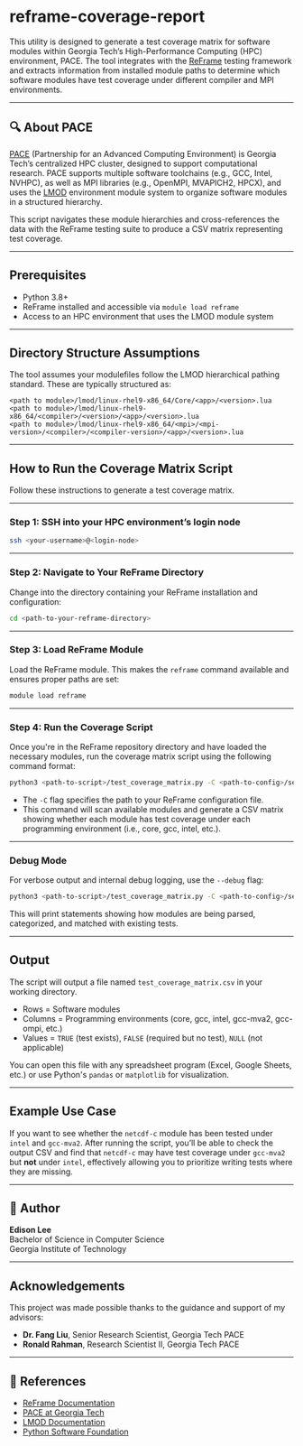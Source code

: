 # reframe-coverage-report

This utility is designed to generate a test coverage matrix for software modules within Georgia Tech’s High-Performance Computing (HPC) environment, PACE. The tool integrates with the [ReFrame](https://reframe-hpc.readthedocs.io/) testing framework and extracts information from installed module paths to determine which software modules have test coverage under different compiler and MPI environments.

---

## 🔍 About PACE

[PACE](https://pace.gatech.edu/) (Partnership for an Advanced Computing Environment) is Georgia Tech’s centralized HPC cluster, designed to support computational research. PACE supports multiple software toolchains (e.g., GCC, Intel, NVHPC), as well as MPI libraries (e.g., OpenMPI, MVAPICH2, HPCX), and uses the [LMOD](https://lmod.readthedocs.io/en/latest/) environment module system to organize software modules in a structured hierarchy.

This script navigates these module hierarchies and cross-references the data with the ReFrame testing suite to produce a CSV matrix representing test coverage.

---

## Prerequisites

- Python 3.8+
- ReFrame installed and accessible via `module load reframe`
- Access to an HPC environment that uses the LMOD module system

---

## Directory Structure Assumptions

The tool assumes your modulefiles follow the LMOD hierarchical pathing standard. These are typically structured as:

```text
<path to module>/lmod/linux-rhel9-x86_64/Core/<app>/<version>.lua
<path to module>/lmod/linux-rhel9-x86_64/<compiler>/<version>/<app>/<version>.lua
<path to module>/lmod/linux-rhel9-x86_64/<mpi>/<mpi-version>/<compiler>/<compiler-version>/<app>/<version>.lua
```

---

##  How to Run the Coverage Matrix Script

Follow these instructions to generate a test coverage matrix.

---

### Step 1: SSH into your HPC environment’s login node

 ```bash
 ssh <your-username>@<login-node>
 ```
---

### Step 2: Navigate to Your ReFrame Directory

Change into the directory containing your ReFrame installation and configuration:

```bash
cd <path-to-your-reframe-directory>
```

---

### Step 3: Load ReFrame Module

Load the ReFrame module. This makes the `reframe` command available and ensures proper paths are set:

```bash
module load reframe
```

---

### Step 4: Run the Coverage Script

Once you're in the ReFrame repository directory and have loaded the necessary modules, run the coverage matrix script using the following command format:

```bash
python3 <path-to-script>/test_coverage_matrix.py -C <path-to-config>/settings.py
```

- The `-C` flag specifies the path to your ReFrame configuration file.
- This command will scan available modules and generate a CSV matrix showing whether each module has test coverage under each programming environment (i.e., core, gcc, intel, etc.).

---

### Debug Mode

For verbose output and internal debug logging, use the `--debug` flag:

```bash
python3 <path-to-script>/test_coverage_matrix.py -C <path-to-config>/settings.py
```

This will print statements showing how modules are being parsed, categorized, and matched with existing tests.

---

## Output

The script will output a file named `test_coverage_matrix.csv` in your working directory.

- Rows = Software modules
- Columns = Programming environments (core, gcc, intel, gcc-mva2, gcc-ompi, etc.)
- Values = `TRUE` (test exists), `FALSE` (required but no test), `NULL` (not applicable)

You can open this file with any spreadsheet program (Excel, Google Sheets, etc.) or use Python's `pandas` or `matplotlib` for visualization.

---

##  Example Use Case

If you want to see whether the `netcdf-c` module has been tested under `intel` and `gcc-mva2`. After running the script, you’ll be able to check the output CSV and find that `netcdf-c` may have test coverage under `gcc-mva2` but **not** under `intel`, effectively allowing you to prioritize writing tests where they are missing.

---

## 👥 Author

**Edison Lee**  
Bachelor of Science in Computer Science  
Georgia Institute of Technology

---
## Acknowledgements

This project was made possible thanks to the guidance and support of my advisors:

- **Dr. Fang Liu**, Senior Research Scientist, Georgia Tech PACE
- **Ronald Rahman**, Research Scientist II, Georgia Tech PACE

---

## 📘 References

- [ReFrame Documentation](https://reframe-hpc.readthedocs.io/en/stable/)
- [PACE at Georgia Tech](https://pace.gatech.edu/)
- [LMOD Documentation](https://lmod.readthedocs.io/en/latest/)
- [Python Software Foundation](https://www.python.org/)

